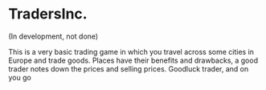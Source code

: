 # TradersInc.
(In development, not done)

This is a very basic trading game in which you travel across some cities in Europe and trade goods. 
Places have their benefits and drawbacks, a good trader notes down the prices and selling prices.
Goodluck trader, and on you go
